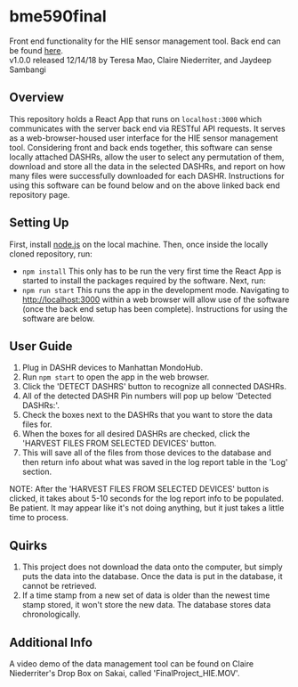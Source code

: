 # bme590final
Front end functionality for the HIE sensor management tool. Back end can be found [here](https://github.com/jcsambangi/bme590final_backend).  
v1.0.0 released 12/14/18 by Teresa Mao, Claire Niederriter, and Jaydeep Sambangi

## Overview
This repository holds a React App that runs on `localhost:3000` which communicates with the server back end via RESTful API requests. It serves as a web-browser-housed user interface for the HIE sensor management tool. Considering front and back ends together, this software can sense locally attached DASHRs, allow the user to select any permutation of them, download and store all the data in the selected DASHRs, and report on how many files were successfully downloaded for each DASHR. Instructions for using this software can be found below and on the above linked back end repository page.

## Setting Up
First, install [node.js](https://nodejs.org/en/) on the local machine. Then, once inside the locally cloned repository, run:
* `npm install`
This only has to be run the very first time the React App is started to install the packages required by the software. Next, run:
* `npm run start`
This runs the app in the development mode. Navigating to [http://localhost:3000](http://localhost:3000) within a web browser will allow use of the software (once the back end setup has been complete). Instructions for using the software are below.

## User Guide
1) Plug in DASHR devices to Manhattan MondoHub.
2) Run `npm start` to open the app in the web browser.
3) Click the 'DETECT DASHRS' button to recognize all connected DASHRs.
4) All of the detected DASHR Pin numbers will pop up below 'Detected DASHRs:'.
5) Check the boxes next to the DASHRs that you want to store the data files for.
6) When the boxes for all desired DASHRs are checked, click the 'HARVEST FILES FROM SELECTED DEVICES' button. 
7) This will save all of the files from those devices to the database and then return info about what was saved in the log report table in the 'Log' section.

NOTE: After the 'HARVEST FILES FROM SELECTED DEVICES' button is clicked, it takes about 5-10 seconds for the log report info to be populated. Be patient. It may appear like it's not doing anything, but it just takes a little time to process.

## Quirks

1) This project does not download the data onto the computer, but simply puts the data into the database. Once the data is put in the database, it cannot be retrieved.
2) If a time stamp from a new set of data is older than the newest time stamp stored, it won't store the new data. The database stores data chronologically.

## Additional Info
A video demo of the data management tool can be found on Claire Niederriter's Drop Box on Sakai, called 'FinalProject_HIE.MOV'. 

